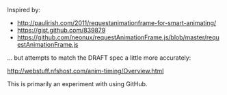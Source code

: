 Inspired by:

* http://paulirish.com/2011/requestanimationframe-for-smart-animating/
* https://gist.github.com/839879
* https://github.com/neonux/requestAnimationFrame.js/blob/master/requestAnimationFrame.js

... but attempts to match the DRAFT spec a little more accurately:

http://webstuff.nfshost.com/anim-timing/Overview.html

This is primarily an experiment with using GitHub.